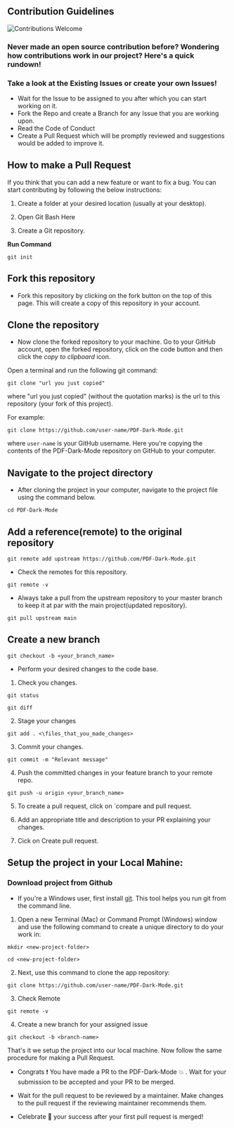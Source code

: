 ## Contribution Guidelines
![Contributions Welcome](https://img.shields.io/badge/Contributions-Welcome-blue?style=for-the-badge)

### Never made an open source contribution before? Wondering how contributions work in our project? Here's a quick rundown!

### Take a look at the Existing Issues or create your own Issues!
- Wait for the Issue to be assigned to you after which you can start working on it.
- Fork the Repo and create a Branch for any Issue that you are working upon.
- Read the Code of Conduct
- Create a Pull Request which will be promptly reviewed and suggestions would be added to improve it.

## How to make a Pull Request
If you think that you can add a new feature or want to fix a bug. You can start contributing by following the below instructions:

1. Create a folder at your desired location (usually at your desktop).

2. Open Git Bash Here

3. Create a Git repository.

**Run Command**

```
git init
```

## Fork this repository

* Fork this repository by clicking on the fork button on the top of this page.
This will create a copy of this repository in your account.

## Clone the repository

* Now clone the forked repository to your machine. Go to your GitHub account, open the forked repository, click on the code button and then click the _copy to clipboard_ icon.

Open a terminal and run the following git command:

```
git clone "url you just copied"
```

where "url you just copied" (without the quotation marks) is the url to this repository (your fork of this project). 

For example:

```
git clone https://github.com/user-name/PDF-Dark-Mode.git
```

where `user-name` is your GitHub username. Here you're copying the contents of the PDF-Dark-Mode repository on GitHub to your computer.

## Navigate to the project directory
* After cloning the project in your computer, navigate to the project file using the command below.
```
cd PDF-Dark-Mode
```

## Add a reference(remote) to the original repository

```
git remote add upstream https://github.com/PDF-Dark-Mode.git
```

* Check the remotes for this repository.

```
git remote -v
```

* Always take a pull from the upstream repository to your master branch to keep it at par with the main project(updated repository).

```
git pull upstream main
```

## Create a new branch

```
git checkout -b <your_branch_name>
```

* Perform your desired changes to the code base.

1. Check you changes.

```
git status
```

```
git diff
```

2. Stage your changes

```
git add . <\files_that_you_made_changes>
```

3. Commit your changes.

```
git commit -m "Relevant message"
```

4. Push the committed changes in your feature branch to your remote repo.

```
git push -u origin <your_branch_name>
```

5. To create a pull request, click on `compare and pull request.

6. Add an appropriate title and description to your PR explaining your changes.

7. Cick on Create pull request. 

## Setup the project in your Local Mahine:

### Download project from Github

- If you're a Windows user, first install [git](https://git-scm.com/). This tool helps you run git from the command line.

1. Open a new Terminal (Mac) or Command Prompt (Windows) window and use the following command to create a unique directory to do your work in:

```
mkdir <new-project-folder>
```

```
cd <new-project-folder>
```

2. Next, use this command to clone the app repository:

```
git clone https://github.com/user-name/PDF-Dark-Mode.git
```

3. Check Remote

```
git remote -v
```

4. Create a new branch for your assigned issue

```
git checkout -b <branch-name>
```

That's it we setup the project into our local machine. Now follow the same procedure for making a Pull Request.

* Congrats :exclamation: You have made a PR to the PDF-Dark-Mode :boom: . Wait for your submission to be accepted and your PR to be merged.


* Wait for the pull request to be reviewed by a maintainer. Make changes to the pull request if the reviewing maintainer recommends them.


* Celebrate  🥳  your success after your first pull request is merged!
